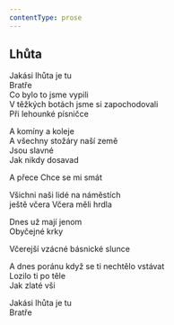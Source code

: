 ```yaml
---
contentType: prose
---
```


## Lhůta

Jakási lhůta je tu  
Bratře  
Co bylo to jsme vypili  
V těžkých botách jsme si zapochodovali  
Při lehounké písničce

A komíny a koleje  
A všechny stožáry naší země  
Jsou slavné  
Jak nikdy dosavad

A přece Chce se mi smát

Všichni naši lidé na náměstích  
ještě včera Včera měli hrdla

Dnes už mají jenom  
Obyčejné krky

Včerejší vzácné básnické slunce

A dnes poránu když se ti nechtělo vstávat  
Lozilo ti po těle  
Jak zlaté vši

Jakási lhůta je tu  
Bratře
